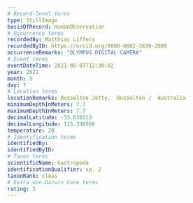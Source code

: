 ```yaml
---
# Record-level terms
type: StillImage
basisOfRecord: HumanObservation
# Occurrence terms
recordedBy: Matthias Liffers
recordedByID: https://orcid.org/0000-0002-3639-2080
occurrenceRemarks: "OLYMPUS DIGITAL CAMERA"
# Event terms
eventDateTime: 2021-05-07T12:30:02
year: 2021
month: 5
day: 7
# Location terms
locationRemarks: Busselton Jetty,  Busselton /  Australia
minimumDepthInMeters: 7.7
maximumDepthInMeters: 7.7
decimalLatitude: -33.630113
decimalLongitude: 115.338566
temperature: 20
# Identification terms
identifiedBy: 
identifiedByID: 
# Taxon terms
scientificName: Gastropoda
identificationQualifier: sp. 2
taxonRank: class
# Extra non-Darwin Core terms
rating: 3
---
```

